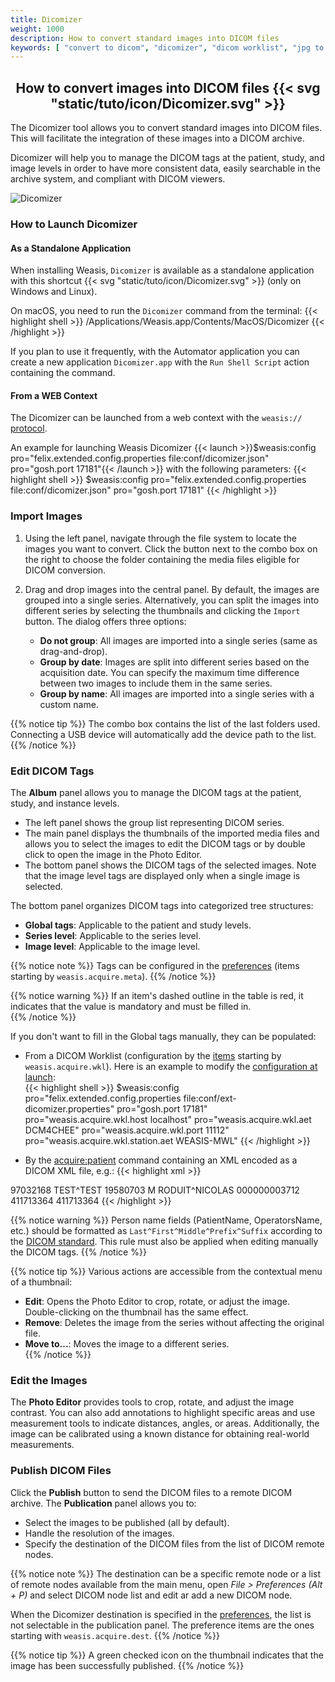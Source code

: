 ```yaml
---
title: Dicomizer
weight: 1000
description: How to convert standard images into DICOM files
keywords: [ "convert to dicom", "dicomizer", "dicom worklist", "jpg to dicom" ]
---
```


## <center>How to convert images into DICOM files {{< svg "static/tuto/icon/Dicomizer.svg" >}}</center>

The Dicomizer tool allows you to convert standard images into DICOM files. This will facilitate the integration of these images into a DICOM archive. 

Dicomizer will help you to manage the DICOM tags at the patient, study, and image levels in order to have more consistent data, easily searchable in the archive system, and compliant with DICOM viewers.

![Dicomizer](/gallery2/Dicomizer.jpg?classes=shadow)
<br>

### How to Launch Dicomizer

#### As a Standalone Application
When installing Weasis, `Dicomizer` is available as a standalone application with this shortcut {{< svg "static/tuto/icon/Dicomizer.svg" >}} (only on Windows and Linux). 

On macOS, you need to run the `Dicomizer` command from the terminal:
{{< highlight shell >}}
/Applications/Weasis.app/Contents/MacOS/Dicomizer
{{< /highlight >}}

If you plan to use it frequently, with the Automator application you can create a new application `Dicomizer.app` with the `Run Shell Script` action containing the command.

#### From a WEB Context
The Dicomizer can be launched from a web context with the `weasis://` [protocol](../../getting-started/weasis-protocol).

An example for launching Weasis Dicomizer {{< launch >}}$weasis:config pro="felix.extended.config.properties file:conf/dicomizer.json" pro="gosh.port 17181"{{< /launch >}} with the following parameters:
{{< highlight shell >}}
$weasis:config pro="felix.extended.config.properties file:conf/dicomizer.json" pro="gosh.port 17181"
{{< /highlight >}}

### Import Images
1. Using the left panel, navigate through the file system to locate the images you want to convert. Click the button next to the combo box on the right to choose the folder containing the media files eligible for DICOM conversion.

2. Drag and drop images into the central panel. By default, the images are grouped into a single series. Alternatively, you can split the images into different series by selecting the thumbnails and clicking the `Import` button. The dialog offers three options:
   - **Do not group**: All images are imported into a single series (same as drag-and-drop).
   - **Group by date**: Images are split into different series based on the acquisition date. You can specify the maximum time difference between two images to include them in the same series.
   - **Group by name**: All images are imported into a single series with a custom name.

{{% notice tip %}}
The combo box contains the list of the last folders used. Connecting a USB device  will automatically add the device path to the list.
{{% /notice %}}

### Edit DICOM Tags

The **Album** panel allows you to manage the DICOM tags at the patient, study, and instance levels.

- The left panel shows the group list representing DICOM series.
- The main panel displays the thumbnails of the imported media files and allows you to select the images to edit the DICOM tags or by double click to open the image in the Photo Editor.
- The bottom panel shows the DICOM tags of the selected images. Note that the image level tags are displayed only when a single image is selected.

The bottom panel organizes DICOM tags into categorized tree structures:
- **Global tags**: Applicable to the patient and study levels.
- **Series level**: Applicable to the series level.
- **Image level**: Applicable to the image level.

{{% notice note %}}
Tags can be configured in the [preferences](../../basics/customize/preferences) (items starting by `weasis.acquire.meta`).
{{% /notice %}}

{{% notice warning %}}
If an item's dashed outline in the table is red, it indicates that the value is mandatory and must be filled in.  
{{% /notice %}}

If you don't want to fill in the Global tags manually, they can be populated:
- From a DICOM Worklist (configuration by the [items](../../basics/customize/preferences) starting by `weasis.acquire.wkl`). Here is an example to modify the [configuration at launch](../../getting-started/weasis-protocol/#modify-the-launch-parameters):<br>
  {{< highlight shell >}}
  $weasis:config pro="felix.extended.config.properties file:conf/ext-dicomizer.properties" pro="gosh.port 17181" pro="weasis.acquire.wkl.host localhost" pro="weasis.acquire.wkl.aet DCM4CHEE" pro="weasis.acquire.wkl.port 11112" pro="weasis.acquire.wkl.station.aet WEASIS-MWL"
  {{< /highlight >}}

- By the [acquire:patient](../../basics/commands/#acquirepatient) command containing an XML encoded as a DICOM XML file, e.g.:
{{< highlight xml >}}
<?xml version="1.0" encoding="UTF-8"?>
<tags>
	<PatientID>97032168</PatientID>
	<PatientName>TEST^TEST</PatientName>
	<PatientBirthDate>19580703</PatientBirthDate>
	<PatientSex>M</PatientSex>
	<OperatorsName>RODUIT^NICOLAS</OperatorsName>
	<AccessionNumber>000000003712</AccessionNumber>
	<IssuerOfAccessionNumberSequence>
		<LocalNamespaceEntityID>411713364</LocalNamespaceEntityID>
	</IssuerOfAccessionNumberSequence>
	<StudyID>411713364</StudyID>
</tags>
{{< /highlight >}}

{{% notice warning %}}
Person name fields (PatientName, OperatorsName, etc.) should be formatted as `Last^First^Middle^Prefix^Suffix` according to the [DICOM standard](https://dicom.nema.org/medical/dicom/current/output/chtml/part05/sect_6.2.html#sect_6.2.1). This rule must also be applied when editing manually the DICOM tags.
{{% /notice %}}

{{% notice tip %}}
Various actions are accessible from the contextual menu of a thumbnail:
- **Edit**: Opens the Photo Editor to crop, rotate, or adjust the image. Double-clicking on the thumbnail has the same effect.
- **Remove**: Deletes the image from the series without affecting the original file.
- **Move to...**: Moves the image to a different series.  
{{% /notice %}}

### Edit the Images

The **Photo Editor** provides tools to crop, rotate, and adjust the image contrast. You can also add annotations to highlight specific areas and use measurement tools to indicate distances, angles, or areas. Additionally, the image can be calibrated using a known distance for obtaining real-world measurements.

### Publish DICOM Files

Click the **Publish** button to send the DICOM files to a remote DICOM archive. The **Publication** panel allows you to:
- Select the images to be published (all by default).
- Handle the resolution of the images.
- Specify the destination of the DICOM files from the list of DICOM remote nodes.

{{% notice note %}}
The destination can be a specific remote node or a list of remote nodes available from the main menu, open _File > Preferences (Alt + P)_ and select DICOM node list and edit ar add a new DICOM node.

When the Dicomizer destination is specified in the [preferences](../../basics/customize/preferences), the list is not selectable in the publication panel. The preference items are the ones starting with `weasis.acquire.dest`.
{{% /notice %}}


{{% notice tip %}}
A green checked icon on the thumbnail indicates that the image has been successfully published.
{{% /notice %}}
